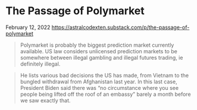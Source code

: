 <div class="next-subtitled"></div>

# The Passage of Polymarket

February 12, 2022
<https://astralcodexten.substack.com/p/the-passage-of-polymarket>

> Polymarket is probably the biggest prediction market currently available. US law considers unlicensed prediction markets to be somewhere between illegal gambling and illegal futures trading, ie definitely illegal.

> He lists various bad decisions the US has made, from Vietnam to the bungled withdrawal from Afghanistan last year. In this last case, President Biden said there was “no circumstance where you see people being lifted off the roof of an embassy” barely a month before we saw exactly that.
